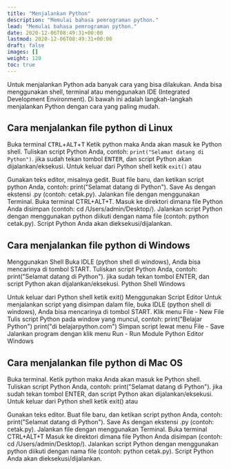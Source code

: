 ```yaml
---
title: "Menjalankan Python"
description: "Memulai bahasa pemrograman python."
lead: "Memulai bahasa pemrograman python."
date: 2020-12-06T08:49:31+00:00
lastmod: 2020-12-06T08:49:31+00:00
draft: false
images: []
weight: 120
toc: true
---
```



Untuk menjalankan Python ada banyak cara yang bisa dilakukan. Anda bisa menggunakan shell, terminal atau menggunakan IDE (Integrated Development Environment). Di bawah ini adalah langkah-langkah menjalankan Python dengan cara yang paling mudah.

## Cara menjalankan file python di Linux
Buka terminal <kbd>CTRL</kbd>+<kbd>ALT</kbd>+<kbd>T</kbd>
Ketik python maka Anda akan masuk ke Python shell.
Tuliskan script Python Anda, contoh: `print("Selamat datang di Python")`. jika sudah tekan tombol <kbd>ENTER</kbd>, dan script Python akan dijalankan/eksekusi.
Untuk keluar dari Python shell ketik `exit()`
atau

Gunakan teks editor, misalnya gedit.
Buat file baru, dan ketikan script python Anda, contoh: print("Selamat datang di Python").
Save As dengan ekstensi .py (contoh: cetak.py).
Jalankan file dengan menggunakan Terminal.
Buka terminal CTRL+ALT+T.
Masuk ke direktori dimana file Python Anda disimpan (contoh: cd /Users/admin/Desktop/).
Jalankan script Python dengan menggunakan python diikuti dengan nama file (contoh: python cetak.py).
Script Python Anda akan dieksekusi/dijalankan.

## Cara menjalankan file python di Windows
Menggunakan Shell
Buka IDLE (python shell di windows), Anda bisa mencarinya di tombol START.
Tuliskan script Python Anda, contoh: print("Selamat datang di Python"). jika sudah tekan tombol ENTER, dan script Python akan dijalankan/eksekusi.
Python Shell Windows

Untuk keluar dari Python shell ketik exit()
Menggunakan Script Editor
Untuk menjalankan script yang disimpan dalam file, buka IDLE (python shell di windows), Anda bisa mencarinya di tombol START.
Klik menu File - New File
Tulis script Python pada window yang muncul, contoh:
print("Belajar Python")
print("di belajarpython.com")
Simpan script lewat menu File - Save
Jalankan program dengan klik menu Run - Run Module
Python Editor Windows

## Cara menjalankan file python di Mac OS
Buka terminal.
Ketik python maka Anda akan masuk ke Python shell.
Tuliskan script Python Anda, contoh: print("Selamat datang di Python"). jika sudah tekan tombol ENTER, dan script Python akan dijalankan/eksekusi.
Untuk keluar dari Python shell ketik exit()
atau

Gunakan teks editor.
Buat file baru, dan ketikan script python Anda, contoh: print("Selamat datang di Python").
Save As dengan ekstensi .py (contoh: cetak.py).
Jalankan file dengan menggunakan Terminal.
Buka terminal CTRL+ALT+T
Masuk ke direktori dimana file Python Anda disimpan (contoh: cd /Users/admin/Desktop/).
Jalankan script Python dengan menggunakan python diikuti dengan nama file (contoh: python cetak.py).
Script Python Anda akan dieksekusi/dijalankan.